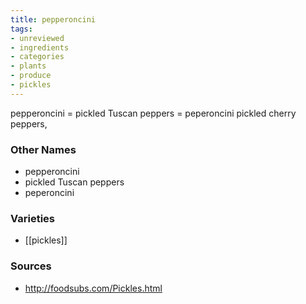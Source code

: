 ```yaml
---
title: pepperoncini
tags:
- unreviewed
- ingredients
- categories
- plants
- produce
- pickles
---
```

pepperoncini = pickled Tuscan peppers = peperoncini pickled cherry peppers,

### Other Names

* pepperoncini
* pickled Tuscan peppers
* peperoncini

### Varieties

* [[pickles]]

### Sources
* http://foodsubs.com/Pickles.html
